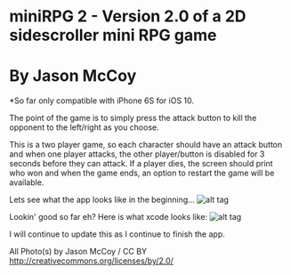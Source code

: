 # miniRPG 2 - Version 2.0 of a 2D sidescroller mini RPG game
# By Jason McCoy
*So far only compatible with iPhone 6S for iOS 10.

The point of the game is to simply press the attack button to kill the opponent to the left/right as you choose.

This is a two player game, so each character should have an attack button and when one player attacks, the other player/button is disabled for 3 seconds before they can attack. If a player dies, the screen should print who won and when the game ends, an option to restart the game will be available.


Lets see what the app looks like in the beginning...
![alt tag](http://mccoygames.com/wp-content/uploads/2016/06/Screen-Shot-2016-06-17-at-12.59.33-PM.png)


Lookin' good so far eh? Here is what xcode looks like:
![alt tag](http://mccoygames.com/wp-content/uploads/2016/06/Screen-Shot-2016-06-17-at-1.01.05-PM.png)



I will continue to update this as I continue to finish the app.


All Photo(s) by Jason McCoy / CC BY
http://creativecommons.org/licenses/by/2.0/

